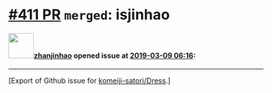 # [\#411 PR](https://github.com/komeiji-satori/Dress/pull/411) `merged`: isjinhao

#### <img src="https://avatars.githubusercontent.com/u/39193291?u=d933736ba670601befaf5f7349ed9ff2149bbc93&v=4" width="50">[zhanjinhao](https://github.com/zhanjinhao) opened issue at [2019-03-09 06:16](https://github.com/komeiji-satori/Dress/pull/411):






-------------------------------------------------------------------------------



[Export of Github issue for [komeiji-satori/Dress](https://github.com/komeiji-satori/Dress).]
